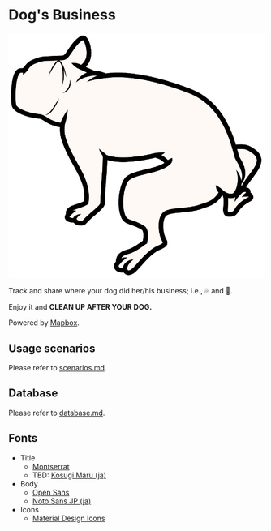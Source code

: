 # Dog's Business

![Dog's Business](assets/images/dogs-business.svg)

Track and share where your dog did her/his business; i.e., 💦 and 💩.

Enjoy it and **CLEAN UP AFTER YOUR DOG.**

Powered by [Mapbox](https://www.mapbox.com).

## Usage scenarios

Please refer to [scenarios.md](scenarios.md).

## Database

Please refer to [database.md](database.md).

## Fonts

- Title
    - [Montserrat](https://fonts.google.com/specimen/Montserrat?sidebar.open=true&query=montse)
    - TBD: [Kosugi Maru (ja)](https://fonts.google.com/specimen/Kosugi+Maru?sidebar.open=true&query=kosugi#pairings)
- Body
    - [Open Sans](https://fonts.google.com/specimen/Open+Sans?sidebar.open=true&query=open)
    - [Noto Sans JP (ja)](https://fonts.google.com/specimen/Noto+Sans+JP?sidebar.open=true&subset=japanese)
- Icons
    - [Material Design Icons](https://materialdesignicons.com)